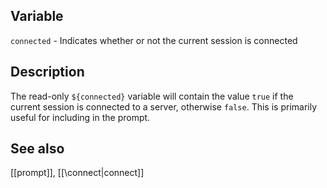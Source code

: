 ## Variable

   `connected` - Indicates whether or not the current session is connected

## Description

   The read-only `${connected}` variable will contain the value `true` if
   the current session is connected to a server, otherwise `false`. This
   is primarily useful for including in the prompt.
   
## See also

   [[prompt]], [[\connect|connect]]
